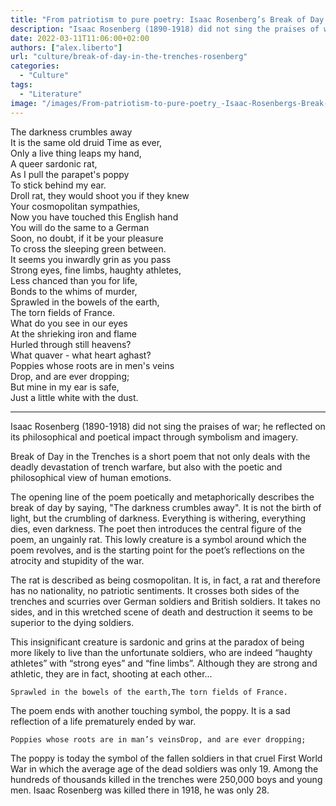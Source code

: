 ```yaml
---
title: "From patriotism to pure poetry: Isaac Rosenberg’s Break of Day in the Trenches"
description: "Isaac Rosenberg (1890-1918) did not sing the praises of war; he reflected on its philosophical and poetical impact through symbolism and imagery."
date: 2022-03-11T11:06:00+02:00
authors: ["alex.liberto"]
url: "culture/break-of-day-in-the-trenches-rosenberg"
categories: 
  - "Culture"
tags: 
  - "Literature"
image: "/images/From-patriotism-to-pure-poetry_-Isaac-Rosenbergs-Break-of-Day-in-the-Trenches-.jpg"
---
```


The darkness crumbles away  
It is the same old druid Time as ever,  
Only a live thing leaps my hand,  
A queer sardonic rat,  
As I pull the parapet's poppy  
To stick behind my ear.  
Droll rat, they would shoot you if they knew  
Your cosmopolitan sympathies,  
Now you have touched this English hand  
You will do the same to a German  
Soon, no doubt, if it be your pleasure  
To cross the sleeping green between.  
It seems you inwardly grin as you pass  
Strong eyes, fine limbs, haughty athletes,  
Less chanced than you for life,  
Bonds to the whims of murder,  
Sprawled in the bowels of the earth,  
The torn fields of France.  
What do you see in our eyes  
At the shrieking iron and flame  
Hurled through still heavens?  
What quaver - what heart aghast?  
Poppies whose roots are in men's veins  
Drop, and are ever dropping;  
But mine in my ear is safe,  
Just a little white with the dust.

* * *

Isaac Rosenberg (1890-1918) did not sing the praises of war; he reflected on its philosophical and poetical impact through symbolism and imagery. 

Break of Day in the Trenches is a short poem that not only deals with the deadly devastation of trench warfare, but also with the poetic and philosophical view of human emotions.

The opening line of the poem poetically and metaphorically describes the break of day by saying, "The darkness crumbles away". It is not the birth of light, but the crumbling of darkness. Everything is withering, everything dies, even darkness. The poet then introduces the central figure of the poem, an ungainly rat. This lowly creature is a symbol around which the poem revolves, and is the starting point for the poet’s reflections on the atrocity and stupidity of the war. 

The rat is described as being cosmopolitan. It is, in fact, a rat and therefore has no nationality, no patriotic sentiments. It crosses both sides of the trenches and scurries over German soldiers and British soldiers. It takes no sides, and in this wretched scene of death and destruction it seems to be superior to the dying soldiers. 

This insignificant creature is sardonic and grins at the paradox of being more likely to live than the unfortunate soldiers, who are indeed “haughty athletes” with “strong eyes” and “fine limbs”. Although they are strong and athletic, they are in fact, shooting at each other...

```
Sprawled in the bowels of the earth,The torn fields of France.
```

The poem ends with another touching symbol, the poppy. It is a sad reflection of a life prematurely ended by war.

```
Poppies whose roots are in man’s veinsDrop, and are ever dropping;
```

The poppy is today the symbol of the fallen soldiers in that cruel First World War in which the average age of the dead soldiers was only 19. Among the hundreds of thousands killed in the trenches were 250,000 boys and young men. Isaac Rosenberg was killed there in 1918, he was only 28.
